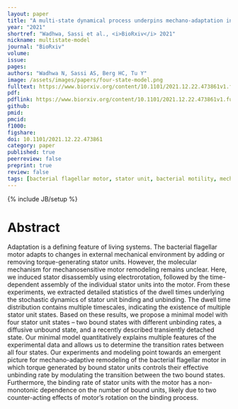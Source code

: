 ```yaml
---
layout: paper
title: "A multi-state dynamical process underpins mechano-adaptation in the bacterial flagellar motor"
year: "2021"
shortref: "Wadhwa, Sassi et al., <i>BioRxiv</i> 2021"
nickname: multistate-model
journal: "BioRxiv"
volume: 
issue: 
pages: 
authors: "Wadhwa N, Sassi AS, Berg HC, Tu Y"
image: /assets/images/papers/four-state-model.png
fulltext: https://www.biorxiv.org/content/10.1101/2021.12.22.473861v1.full
pdf: 
pdflink: https://www.biorxiv.org/content/10.1101/2021.12.22.473861v1.full.pdf
github: 
pmid: 
pmcid: 
f1000: 
figshare: 
doi: 10.1101/2021.12.22.473861
category: paper
published: true
peerreview: false
preprint: true
review: false
tags: [bacterial flagellar motor, stator unit, bacterial motility, mechano-adaptation, remodeling]
---
```

{% include JB/setup %}

# Abstract 

Adaptation is a defining feature of living systems. The bacterial flagellar motor adapts to changes in external mechanical environment by adding or removing torque-generating stator units. However, the molecular mechanism for mechanosensitive motor remodeling remains unclear. Here, we induced stator disassembly using electrorotation, followed by the time-dependent assembly of the individual stator units into the motor. From these experiments, we extracted detailed statistics of the dwell times underlying the stochastic dynamics of stator unit binding and unbinding. The dwell time distribution contains multiple timescales, indicating the existence of multiple stator unit states. Based on these results, we propose a minimal model with four stator unit states – two bound states with different unbinding rates, a diffusive unbound state, and a recently described transiently detached state. Our minimal model quantitatively explains multiple features of the experimental data and allows us to determine the transition rates between all four states. Our experiments and modeling point towards an emergent picture for mechano-adaptive remodeling of the bacterial flagellar motor in which torque generated by bound stator units controls their effective unbinding rate by modulating the transition between the two bound states. Furthermore, the binding rate of stator units with the motor has a non-monotonic dependence on the number of bound units, likely due to two counter-acting effects of motor’s rotation on the binding process.